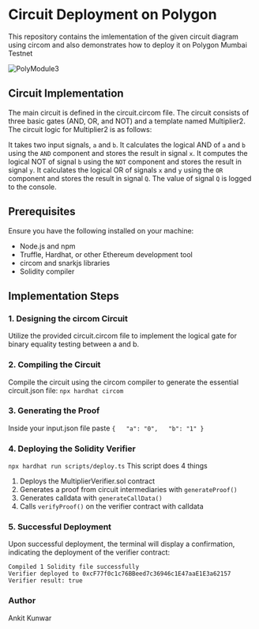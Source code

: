 # Circuit Deployment on Polygon
This repository contains the imlementation of the given circuit diagram using circom and also demonstrates 
how to deploy it on Polygon Mumbai Testnet


![PolyModule3](https://authoring.metacrafters.io/assets/cms/Assessment_b05f6ed658.png?updated_at=2023-02-24T00:00:37.278Z)

## Circuit Implementation

The main circuit is defined in the circuit.circom file. The circuit consists of three basic gates (AND, OR, and NOT) and a template named Multiplier2. The circuit logic for Multiplier2 is as follows:

It takes two input signals, `a` and `b`.
It calculates the logical AND of `a` and `b` using the `AND` component and stores the result in signal `x`.
It computes the logical NOT of signal `b` using the `NOT` component and stores the result in signal `y`.
It calculates the logical OR of signals `x` and `y` using the `OR` component and stores the result in signal `Q`.
The value of signal `Q` is logged to the console.

## Prerequisites

Ensure you have the following installed on your machine:
- Node.js and npm
- Truffle, Hardhat, or other Ethereum development tool
- circom and snarkjs libraries
- Solidity compiler

## Implementation Steps
### 1. Designing the circom Circuit
Utilize the provided circuit.circom file to implement the logical gate for binary equality testing between a and b.

### 2. Compiling the Circuit
Compile the circuit using the circom compiler to generate the essential circuit.json file:
`npx hardhat circom`

### 3. Generating the Proof
Inside your input.json file paste
`{   "a": "0",   "b": "1" }` 

### 4. Deploying the Solidity Verifier
`npx hardhat run scripts/deploy.ts`
This script does 4 things

1. Deploys the MultiplierVerifier.sol contract
2. Generates a proof from circuit intermediaries with `generateProof()`
3. Generates calldata with `generateCallData()`
4. Calls `verifyProof()` on the verifier contract with calldata

### 5. Successful Deployment
Upon successful deployment, the terminal will display a confirmation, indicating the deployment of the verifier contract:
```
Compiled 1 Solidity file successfully
Verifier deployed to 0xcF77f0c1c76BBeed7c36946c1E47aaE1E3a62157
Verifier result: true
```
### Author

Ankit Kunwar